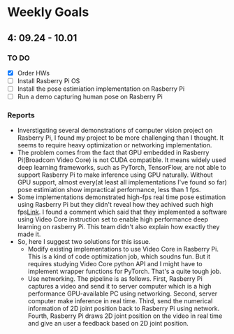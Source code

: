 # Weekly Goals

## 4: 09.24 - 10.01
### TO DO
- [X] Order HWs
- [ ] Install Rasberry Pi OS
- [ ] Install the pose estimiation implementation on Rasberry Pi
- [ ] Run a demo capturing human pose on Rasberry Pi

### Reports
- Inverstigating several demonstrations of computer vision project on Rasberry Pi, I found my project to be more challenging than I thought. It seems to require heavy optimization or networking implementation.
- The problem comes from the fact that GPU embedded in Rasberry Pi(Broadcom Video Core) is not CUDA compatible. It means widely used deep learning frameworks, such as PyTorch, TensorFlow, are not able to support Rasberry Pi to make inference using GPU naturally.  Without GPU support, almost every(at least all implementations I've found so far) pose estimiation show impractical performance, less than 1 fps. 
- Some implementations demonstrated high-fps real time pose estimation using Rasberry Pi but they didn't reveal how they achived such high fps[Link](https://www.youtube.com/watch?v=L_kAUnAgkfg). I found a comment which said that they implemented a software using Video Core instruction set to enable high performance deep learning on rasberry Pi. This team didn't also explain how exactly they made it.
- So, here I suggest two solutions for this issue. 
    - Modify existing implementations to use Video Core in Rasberry Pi. This is a kind of code optimization job, which soudns fun. But it requires studying Video Core python API and I might have to implement wrapper functions for PyTorch. That's a quite tough job.
    - Use networking. The pipeline is as follows. First, Rasberry Pi captures a video and send it to server computer which is a high performance GPU-available PC using networking. Second, server computer make inference in real time. Third, send the numerical information of 2D joint position back to Rasberry Pi using network. Fourth, Rasberry Pi draws 2D joint position on the video in real time and give an user a feedback based on 2D joint position.
